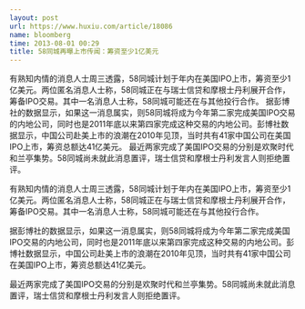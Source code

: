 ```yaml
---
layout: post
url: https://www.huxiu.com/article/18086
name: bloomberg
time: 2013-08-01 00:29
title: 58同城再曝上市传闻：筹资至少1亿美元
---
```

有熟知内情的消息人士周三透露，58同城计划于年内在美国IPO上市，筹资至少1亿美元。两位匿名消息人士称，58同城正在与瑞士信贷和摩根士丹利展开合作，筹备IPO交易。其中一名消息人士称，58同城可能还在与其他投行合作。 据彭博社的数据显示，如果这一消息属实，则58同城将成为今年第二家完成美国IPO交易的内地公司，同时也是2011年底以来第四家完成这种交易的内地公司。彭博社数据显示，中国公司赴美上市的浪潮在2010年见顶，当时共有41家中国公司在美国IPO上市，筹资总额达41亿美元。 最近两家完成了美国IPO交易的分别是欢聚时代和兰亭集势。58同城尚未就此消息置评，瑞士信贷和摩根士丹利发言人则拒绝置评。

有熟知内情的消息人士周三透露，58同城计划于年内在美国IPO上市，筹资至少1亿美元。两位匿名消息人士称，58同城正在与瑞士信贷和摩根士丹利展开合作，筹备IPO交易。其中一名消息人士称，58同城可能还在与其他投行合作。

据彭博社的数据显示，如果这一消息属实，则58同城将成为今年第二家完成美国IPO交易的内地公司，同时也是2011年底以来第四家完成这种交易的内地公司。彭博社数据显示，中国公司赴美上市的浪潮在2010年见顶，当时共有41家中国公司在美国IPO上市，筹资总额达41亿美元。

最近两家完成了美国IPO交易的分别是欢聚时代和兰亭集势。58同城尚未就此消息置评，瑞士信贷和摩根士丹利发言人则拒绝置评。

